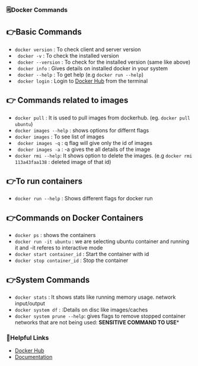 ### 🗒️**Docker Commands**

## 👉️**Basic Commands**
- ```docker version``` : To check client and server version
- ``` docker -v``` : To check the installed version
- ``` docker --version``` : To check for the installed version (same like above)
- ``` docker info``` : Gives details on installed docker in your system
- ``` docker --help``` : To get help (e.g ```docker run --help```)
- ``` docker login``` : Login to [Docker Hub](hub.docker.com) from the terminal


## 👉️ **Commands related to images**
- ```docker pull``` : It is used to pull images from dockerhub. (eg. ```docker pull ubuntu```)
- ```docker images --help``` : shows options for differnt flags
- ```docker images``` : To see list of images
- ``` docker images -q``` : q flag will give only the id of images
- ``` docker images -a``` : -a gives the all details of the image
- ```docker rmi --help```: It shows option to delete the images. (e.g ```docker rmi 113a43faa138``` : deleted image of that id)

## 👉️**To run containers**
- ```docker run --help``` : Shows different flags for docker run

## 👉️**Commands on Docker Containers**
- ```docker ps``` : shows the containers 
- ```docker run -it ubuntu``` : we are selecting ubuntu container and running it and -it referes to interactive mode
- ```docker start container_id``` : Start the container with id 
- ```docker stop container_id``` : Stop the container


## 👉️**System Commands**
- ```docker stats``` : It shows stats like running memory usage. network input/output
- ```docker system df``` :  :Details on disc like images/caches
- ```docker system prune --help```: gives flags to remove stopped container networks that are not being used: **SENSITIVE COMMAND TO USE***


### 🔗️Helpful Links
- [Docker Hub](https://hub.docker.com/)
- [Documentation](https://docs.docker.com/engine/reference/commandline/ps/)







